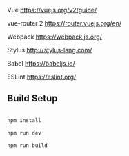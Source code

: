 
Vue https://vuejs.org/v2/guide/

vue-router 2 https://router.vuejs.org/en/

Webpack https://webpack.js.org/

Stylus http://stylus-lang.com/

Babel https://babeljs.io/

ESLint https://eslint.org/


## Build Setup

``` bash

npm install

npm run dev

npm run build

```